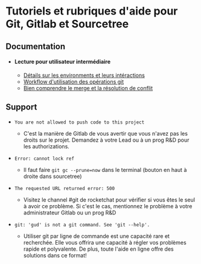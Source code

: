 # Tutoriels et rubriques d'aide pour Git, Gitlab et Sourcetree

## Documentation

* #### Lecture pour utilisateur intermédiaire
    * [Détails sur les environments et leurs intéractions](git-environments)
    * [Workflow d'utilisation des opérations git](git-workflow)
    * [Bien comprendre le merge et la résolution de conflit](merge)

## Support

* `You are not allowed to push code to this project`  
    * C'est la manière de Gitlab de vous avertir que vous n'avez pas les droits sur le projet. Demandez à votre Lead ou à un prog R&D pour les authorizations.

* `Error: cannot lock ref`
    * Il faut faire `git gc --prune=now` dans le terminal (bouton en haut à droite dans sourcetree)

* `The requested URL returned error: 500`
    * Visitez le channel #git de rocketchat pour vérifier si vous êtes le seul à avoir ce problème. Si c'est le cas, mentionnez le problème à votre administrateur Gitlab ou un prog R&D

* `git: 'gud' is not a git command. See 'git --help'.`
    * Utiliser git par ligne de commande est une capacité rare et recherchée. Elle vous offrira une capacité à régler vos problèmes rapide et polyvalente. De plus, toute l'aide en ligne offre des solutions dans ce format!
